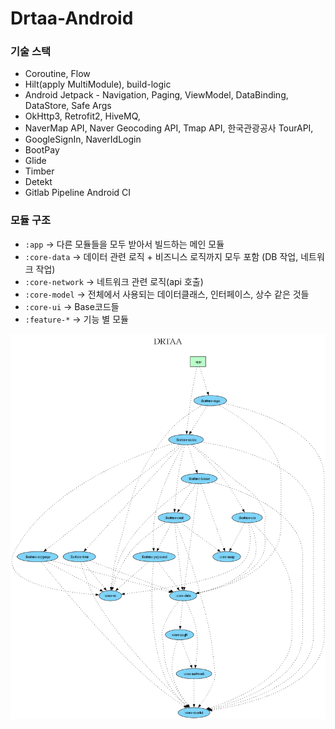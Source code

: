 # Drtaa-Android

### 기술 스택

- Coroutine, Flow
- Hilt(apply MultiModule), build-logic
- Android Jetpack - Navigation, Paging, ViewModel, DataBinding, DataStore, Safe Args
- OkHttp3, Retrofit2, HiveMQ, 
- NaverMap API, Naver Geocoding API, Tmap API, 한국관광공사 TourAPI,
- GoogleSignIn, NaverIdLogin
- BootPay
- Glide
- Timber
- Detekt
- Gitlab Pipeline Android CI

### 모듈 구조

- `:app` -> 다른 모듈들을 모두 받아서 빌드하는 메인 모듈
- `:core-data` -> 데이터 관련 로직 + 비즈니스 로직까지 모두 포함 (DB 작업, 네트워크 작업)
- `:core-network` -> 네트워크 관련 로직(api 호출)
- `:core-model` -> 전체에서 사용되는 데이터클래스, 인터페이스, 상수 같은 것들
- `:core-ui` -> Base코드들
- `:feature-*` -> 기능 별 모듈

![dartta_module_graph](Drtaa-Android/project.dot.png)